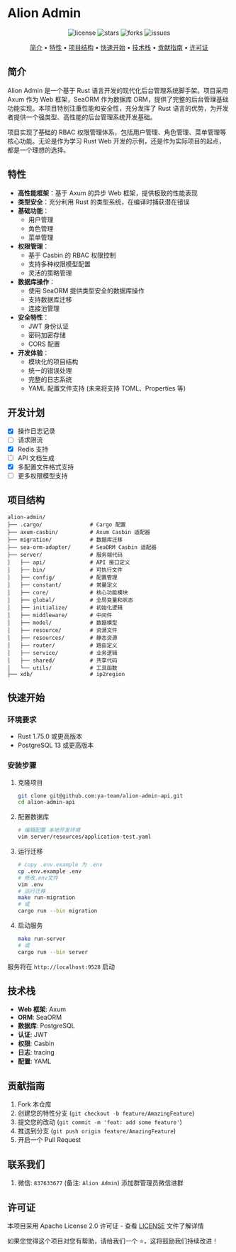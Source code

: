 # Alion Admin

<!-- markdownlint-disable-next-line -->
<div align="center">

![license](https://img.shields.io/badge/license-Apache--2.0-blue.svg)
![stars](https://img.shields.io/github/stars/alionjs/alion-admin.svg)
![forks](https://img.shields.io/github/forks/alionjs/alion-admin.svg)
![issues](https://img.shields.io/github/issues/alionjs/alion-admin.svg)

[简介](#简介) •
[特性](#特性) •
[项目结构](#项目结构) •
[快速开始](#快速开始) •
[技术栈](#技术栈) •
[贡献指南](#贡献指南) •
[许可证](#许可证)

</div>

## 简介

Alion Admin 是一个基于 Rust 语言开发的现代化后台管理系统脚手架。项目采用 Axum 作为 Web 框架，SeaORM 作为数据库 ORM，提供了完整的后台管理基础功能实现。本项目特别注重性能和安全性，充分发挥了 Rust 语言的优势，为开发者提供一个强类型、高性能的后台管理系统开发基础。

项目实现了基础的 RBAC 权限管理体系，包括用户管理、角色管理、菜单管理等核心功能。无论是作为学习 Rust Web 开发的示例，还是作为实际项目的起点，都是一个理想的选择。

## 特性

- **高性能框架**：基于 Axum 的异步 Web 框架，提供极致的性能表现
- **类型安全**：充分利用 Rust 的类型系统，在编译时捕获潜在错误
- **基础功能**：
  - 用户管理
  - 角色管理
  - 菜单管理
- **权限管理**：
  - 基于 Casbin 的 RBAC 权限控制
  - 支持多种权限模型配置
  - 灵活的策略管理
- **数据库操作**：
  - 使用 SeaORM 提供类型安全的数据库操作
  - 支持数据库迁移
  - 连接池管理
- **安全特性**：
  - JWT 身份认证
  - 密码加密存储
  - CORS 配置
- **开发体验**：
  - 模块化的项目结构
  - 统一的错误处理
  - 完整的日志系统
  - YAML 配置文件支持 (未来将支持 TOML、Properties 等)

## 开发计划

- [x] 操作日志记录
- [ ] 请求限流
- [x] Redis 支持
- [ ] API 文档生成
- [x] 多配置文件格式支持
- [ ] 更多权限模型支持

## 项目结构

```tree
alion-admin/
├── .cargo/               # Cargo 配置
├── axum-casbin/          # Axum Casbin 适配器
├── migration/            # 数据库迁移
├── sea-orm-adapter/      # SeaORM Casbin 适配器
├── server/               # 服务端代码
│   ├── api/              # API 接口定义
│   ├── bin/              # 可执行文件
│   ├── config/           # 配置管理
│   ├── constant/         # 常量定义
│   ├── core/             # 核心功能模块
│   ├── global/           # 全局变量和状态
│   ├── initialize/       # 初始化逻辑
│   ├── middleware/       # 中间件
│   ├── model/            # 数据模型
│   ├── resource/         # 资源文件
│   ├── resources/        # 静态资源
│   ├── router/           # 路由定义
│   ├── service/          # 业务逻辑
│   ├── shared/           # 共享代码
│   └── utils/            # 工具函数
├── xdb/                  # ip2region
```

## 快速开始

### 环境要求

- Rust 1.75.0 或更高版本
- PostgreSQL 13 或更高版本

### 安装步骤

1. 克隆项目

    ```bash
    git clone git@github.com:ya-team/alion-admin-api.git
    cd alion-admin-api
    ```

2. 配置数据库

    ```bash
    # 编辑配置 本地开发环境
    vim server/resources/application-test.yaml
    ```

3. 运行迁移

    ```bash
    # copy .env.example 为 .env
    cp .env.example .env
    # 修改.env文件
    vim .env
    # 运行迁移
    make run-migration
    # 或
    cargo run --bin migration
    ```

4. 启动服务

    ```bash
    make run-server
    # 或
    cargo run --bin server
    ```

服务将在 `http://localhost:9528` 启动

## 技术栈

- **Web 框架**: Axum
- **ORM**: SeaORM
- **数据库**: PostgreSQL
- **认证**: JWT
- **权限**: Casbin
- **日志**: tracing
- **配置**: YAML

## 贡献指南

1. Fork 本仓库
2. 创建您的特性分支 (`git checkout -b feature/AmazingFeature`)
3. 提交您的改动 (`git commit -m 'feat: add some feature'`)
4. 推送到分支 (`git push origin feature/AmazingFeature`)
5. 开启一个 Pull Request

## 联系我们

1. 微信: `837633677` (备注: `Alion Admin`) 添加群管理员微信进群

## 许可证

本项目采用 Apache License 2.0 许可证 - 查看 [LICENSE](LICENSE) 文件了解详情

如果您觉得这个项目对您有帮助，请给我们一个 ⭐️，这将鼓励我们持续改进！
